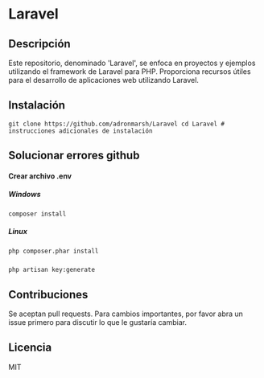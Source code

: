 Laravel
=======

Descripción
-----------

Este repositorio, denominado 'Laravel', se enfoca en proyectos y ejemplos utilizando el framework de Laravel para PHP. Proporciona recursos útiles para el desarrollo de aplicaciones web utilizando Laravel.

Instalación
-----------

`git clone https://github.com/adronmarsh/Laravel cd Laravel # instrucciones adicionales de instalación`

Solucionar errores github
-----------
#### Crear archivo .env

##### Windows
    composer install

##### Linux
    php composer.phar install

##### 
    php artisan key:generate


Contribuciones
--------------

Se aceptan pull requests. Para cambios importantes, por favor abra un issue primero para discutir lo que le gustaría cambiar.

Licencia
--------

MIT


